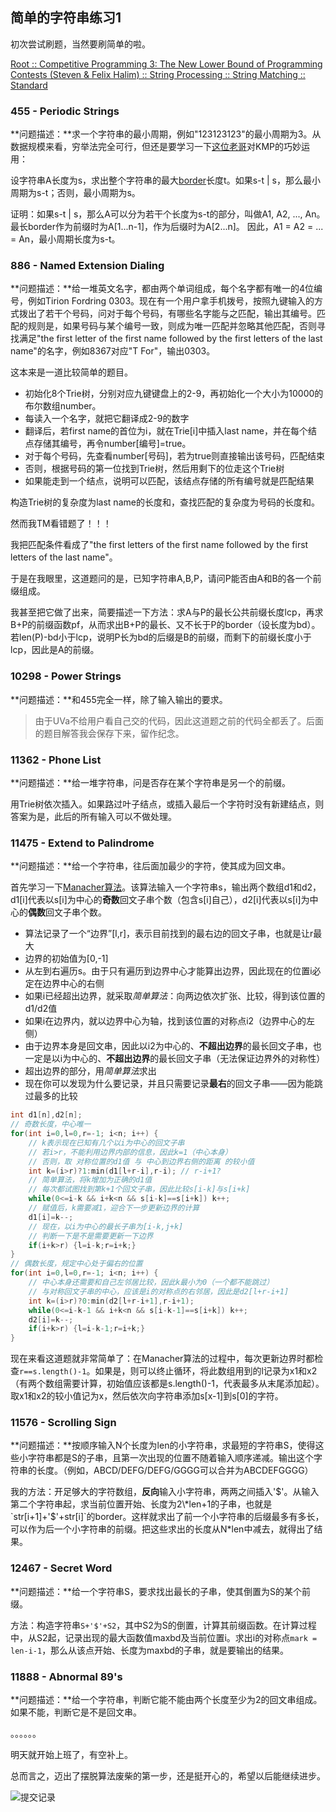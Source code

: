 ## 简单的字符串练习1

初次尝试刷题，当然要刷简单的啦。

[Root :: Competitive Programming 3: The New Lower Bound of Programming Contests (Steven & Felix Halim) :: String Processing :: String Matching :: Standard](https://uva.onlinejudge.org/index.php?option=com_onlinejudge&Itemid=8&category=748)

### 455 - Periodic Strings

**问题描述：**求一个字符串的最小周期，例如"123123123"的最小周期为3。从数据规模来看，穷举法完全可行，但还是要学习一下[这位老哥](https://github.com/morris821028/UVa/blob/master/volume004/455%20-%20Periodic%20Strings.cpp)对KMP的巧妙运用：

设字符串A长度为s，求出整个字符串的最大[border](https://daichao1997.github.io/KMP.html)长度t。如果s-t \| s，那么最小周期为s-t；否则，最小周期为s。

证明：如果s-t \| s，那么A可以分为若干个长度为s-t的部分，叫做A1, A2, ..., An。
最长border作为前缀时为A[1...n-1]，作为后缀时为A[2...n]。
因此，A1 = A2 = ... = An，最小周期长度为s-t。

### 886 - Named Extension Dialing

**问题描述：**给一堆英文名字，都由两个单词组成，每个名字都有唯一的4位编号，例如Tirion Fordring 0303。现在有一个用户拿手机拨号，按照九键输入的方式拨出了若干个号码，问对于每个号码，有哪些名字能与之匹配，输出其编号。匹配的规则是，如果号码与某个编号一致，则成为唯一匹配并忽略其他匹配，否则寻找满足"the first letter of the first name followed by the first letters of the last name"的名字，例如8367对应"T For"，输出0303。

这本来是一道比较简单的题目。

- 初始化8个Trie树，分别对应九键键盘上的2-9，再初始化一个大小为10000的布尔数组number。
- 每读入一个名字，就把它翻译成2-9的数字
- 翻译后，若first name的首位为i，就在Trie[i]中插入last name，并在每个结点存储其编号，再令number[编号]=true。
- 对于每个号码，先查看number[号码]，若为true则直接输出该号码，匹配结束
- 否则，根据号码的第一位找到Trie树，然后用剩下的位走这个Trie树
- 如果能走到一个结点，说明可以匹配，该结点存储的所有编号就是匹配结果

构造Trie树的复杂度为last name的长度和，查找匹配的复杂度为号码的长度和。

然而我TM看错题了！！！

我把匹配条件看成了"the first letters of the first name followed by the first letters of the last name"。

于是在我眼里，这道题问的是，已知字符串A,B,P，请问P能否由A和B的各一个前缀组成。

我甚至把它做了出来，简要描述一下方法：求A与P的最长公共前缀长度lcp，再求B+P的前缀函数pf，从而求出B+P的最长、又不长于P的border（设长度为bd）。若len(P)-bd小于lcp，说明P长为bd的后缀是B的前缀，而剩下的前缀长度小于lcp，因此是A的前缀。

### 10298 - Power Strings

**问题描述：**和455完全一样，除了输入输出的要求。

> 由于UVa不给用户看自己交的代码，因此这道题之前的代码全都丢了。后面的题目解答我会保存下来，留作纪念。

### 11362 - Phone List

**问题描述：**给一堆字符串，问是否存在某个字符串是另一个的前缀。

用Trie树依次插入。如果路过叶子结点，或插入最后一个字符时没有新建结点，则答案为是，此后的所有输入可以不做处理。

### 11475 - Extend to Palindrome

**问题描述：**给一个字符串，往后面加最少的字符，使其成为回文串。

首先学习一下[Manacher算法](https://cp-algorithms.com/string/manacher.html)。该算法输入一个字符串s，输出两个数组d1和d2，d1[i]代表以s[i]为中心的**奇数**回文子串个数（包含s[i]自己），d2[i]代表以s[i]为中心的**偶数**回文子串个数。

- 算法记录了一个“边界”[l,r]，表示目前找到的最右边的回文子串，也就是让r最大
- 边界的初始值为[0,-1]
- 从左到右遍历s。由于只有遍历到边界中心才能算出边界，因此现在的位置i必定在边界中心的右侧
- 如果i已经超出边界，就采取*简单算法*：向两边依次扩张、比较，得到该位置的d1/d2值
- 如果i在边界内，就以边界中心为轴，找到该位置的对称点i2（边界中心的左侧）
- 由于边界本身是回文串，因此以i2为中心的、**不超出边界**的最长回文子串，也一定是以i为中心的、**不超出边界**的最长回文子串（无法保证边界外的对称性）
- 超出边界的部分，用*简单算法*求出
- 现在你可以发现为什么要记录，并且只需要记录**最右**的回文子串——因为能跳过最多的比较

```cpp
int d1[n],d2[n];
// 奇数长度，中心唯一
for(int i=0,l=0,r=-1; i<n; i++) {
	// k表示现在已知有几个以i为中心的回文子串
	// 若i>r，不能利用边界内部的信息，因此k=1（中心本身）
	// 否则，取 对称位置的d1值 与 中心到边界右侧的距离 的较小值
	int k=(i>r)?1:min(d1[l+r-i],r-i); // r-i+1?
	// 简单算法，将k增加为正确的d1值
	// 每次都试图找到第k+1个回文子串，因此比较s[i-k]与s[i+k]
	while(0<=i-k && i+k<n && s[i-k]==s[i+k]) k++;
	// 赋值后，k需要减1，迎合下一步更新边界的计算
	d1[i]=k--;
	// 现在，以i为中心的最长子串为[i-k,j+k]
	// 判断一下是不是需要更新一下边界
	if(i+k>r) {l=i-k;r=i+k;}
}
// 偶数长度，规定中心处于偏右的位置
for(int i=0,l=0,r=-1; i<n; i++) {
	// 中心本身还需要和自己左邻居比较，因此k最小为0（一个都不能跳过）
	// 与对称回文子串的中心，应该是i的对称点的右邻居，因此是d2[l+r-i+1]
	int k=(i>r)?0:min(d2[l+r-i+1],r-i+1);
	while(0<=i-k-1 && i+k<n && s[i-k-1]==s[i+k]) k++;
	d2[i]=k--;
	if(i+k>r) {l=i-k-1;r=i+k;}
}
```

现在来看这道题就非常简单了：在Manacher算法的过程中，每次更新边界时都检查`r==s.length()-1`。如果是，则可以终止循环，将此数组用到的l记录为x1和x2（有两个数组需要计算，初始值应该都是s.length()-1，代表最多从末尾添加起）。取x1和x2的较小值记为x，然后依次向字符串添加s[x-1]到s[0]的字符。

### 11576 - Scrolling Sign

**问题描述：**按顺序输入N个长度为len的小字符串，求最短的字符串S，使得这些小字符串都是S的子串，且第一次出现的位置不随着输入顺序递减。输出这个字符串的长度。（例如，ABCD/DEFG/DEFG/GGGG可以合并为ABCDEFGGGG）

我的方法：开足够大的字符数组，**反向**输入小字符串，两两之间插入'$'。从输入第二个字符串起，求当前位置开始、长度为2\*len+1的子串，也就是`str[i+1]+'$'+str[i]`的border。这样就求出了前一个小字符串的后缀最多有多长，可以作为后一个小字符串的前缀。把这些求出的长度从N\*len中减去，就得出了结果。

### 12467 - Secret Word

**问题描述：**给一个字符串S，要求找出最长的子串，使其倒置为S的某个前缀。

方法：构造字符串`S+'$'+S2`，其中S2为S的倒置，计算其前缀函数。在计算过程中，从S2起，记录出现的最大函数值maxbd及当前位置i。求出i的对称点`mark = len-i-1`，那么从该点开始、长度为maxbd的子串，就是要输出的结果。

### 11888 - Abnormal 89's

**问题描述：**给一个字符串，判断它能不能由两个长度至少为2的回文串组成。如果不能，判断它是不是回文串。

。。。。。。

明天就开始上班了，有空补上。

总而言之，迈出了摆脱算法废柴的第一步，还是挺开心的，希望以后能继续进步。

![提交记录](https://daichao1997.github.io/memory.png)